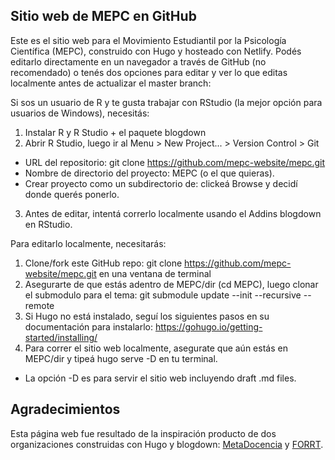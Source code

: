 ## Sitio web de MEPC en GitHub

Este es el sitio web para el Movimiento Estudiantil por la Psicología Científica (MEPC), construido con Hugo y hosteado con Netlify. Podés editarlo directamente en un navegador a través de GitHub (no recomendado) o tenés dos opciones para editar y ver lo que editas localmente antes de actualizar el master branch: 

Si sos un usuario de R y te gusta trabajar con RStudio (la mejor opción para usuarios de Windows), necesitás:

1. Instalar R y R Studio + el paquete blogdown
2. Abrir R Studio, luego ir al Menu > New Project... > Version Control > Git
- URL del repositorio: git clone https://github.com/mepc-website/mepc.git
- Nombre de directorio del proyecto: MEPC (o el que quieras).
- Crear proyecto como un subdirectorio de: clickeá Browse y decidí donde querés ponerlo.
3. Antes de editar, intentá correrlo localmente usando el Addins blogdown en RStudio.

Para editarlo localmente, necesitarás:

1. Clone/fork este GitHub repo: git clone https://github.com/mepc-website/mepc.git en una ventana de terminal
2. Asegurarte de que estás adentro de MEPC/dir (cd MEPC), luego clonar el submodulo para el tema: git submodule update --init --recursive --remote
3. Si Hugo no está instalado, seguí los siguientes pasos en su documentación para instalarlo: https://gohugo.io/getting-started/installing/
4. Para correr el sitio web localmente, asegurate que aún estás en MEPC/dir y tipeá hugo serve -D en tu terminal.
- La opción -D es para servir el sitio web incluyendo draft .md files.

## Agradecimientos

Esta página web fue resultado de la inspiración producto de dos organizaciones construidas con Hugo y blogdown: [MetaDocencia](https://metadocencia.netlify.app/) y [FORRT](https://forrt.org/).
